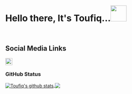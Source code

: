 # Hello there, It's Toufiq...<img src="https://media.giphy.com/media/12oufCB0MyZ1Go/giphy.gif" width="50"></h2>
<br>

## Social Media Links

<a href="https://www.linkedin.com/in/toufiqahmedshr/">
  <img align="left" alt="Toufiq's LinkedIn" width="22px" src="https://raw.githubusercontent.com/peterthehan/peterthehan/master/assets/linkedin.svg" />
</a>

<br>

### GitHub Status

<a href="https://github.com/toufiq-ahmed/github-readme-stats">
  <img align="center" src="https://github-readme-stats.vercel.app/api?username=toufiq-ahmed&show_icons=true&count_private=true" alt="Toufiq's github stats" />
</a>

<a href="https://github.com/toufiq-ahmed/github-readme-stats">
  <img align="center" src="[![Top Langs](https://github-readme-stats.vercel.app/api/top-langs/?username=toufiq-ahmed=compact)](https://github.com/toufiq-ahmed/github-readme-stats)
" />
</a>
